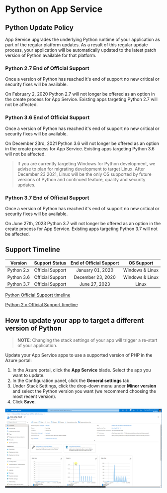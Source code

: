 # Python on App Service

## Python Update Policy

App Service upgrades the underlying Python runtime of your application as part of the regular platform updates. As a result of this regular update process, your application will be automatically updated to the latest patch version of Python available for that platform.

### Python 2.7 End of Official Support

Once a version of Python has reached it's end of support no new critical or security fixes will be available.

On February 2, 2020 Python 2.7 will not longer be offered as an option in the create process for App Service. Existing apps targeting Python 2.7 will not be affected.

### Python 3.6 End of Official Support

Once a version of Python has reached it's end of support no new critical or security fixes will be available.

On December 23rd, 2021 Python 3.6 will not longer be offered as an option in the create process for App Service. Existing apps targeting Python 3.6 will not be affected.

> If you are currently targeting Windows for Python development, we advise to plan for migrating development to target Linux.  After December 23 2021, Linux will be the only OS supported by future versions of Python and continued feature, quality and security updates.

### Python 3.7 End of Official Support

Once a version of Python has reached it's end of support no new critical or security fixes will be available.

On June 27th, 2023 Python 3.7 will not longer be offered as an option in the create process for App Service. Existing apps targeting Python 3.7 will not be affected.


## Support Timeline

|  Version   |  Support Status  |  End of Official Support |    OS Support   |
|------------| ---------------- |:------------------------:|:---------------:|
| Python 2.x | Official Support |    January 01, 2020      | Windows & Linux |
| Python 3.6 | Official Support |    December 23, 2020      | Windows & Linux |
| Python 3.7 | Official Support |    June 27, 2023      | Linux |

[Python Official Support timeline](https://devguide.python.org/#status-of-python-branches)

[Python 2.x Official Support timeline](https://www.python.org/doc/sunset-python-2/)

## How to update your app to target a different version of Python

>**NOTE**:
>Changing the stack settings of your app will trigger a re-start of your application.

Update your App Service apps to use a supported version of PHP in the Azure portal:
1. In the Azure portal, click the **App Service** blade. Select the app you want to update. 
2. In the Configuration panel, click the **General settings** tab.
3. Under Stack Settings, click the drop-down menu under **Minor version** and select the Python version you want (we recommend choosing the most recent version).
4. Click **Save**.

![Python Minor Version](./media/php.gif)